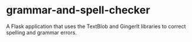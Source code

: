 # grammar-and-spell-checker
A Flask application that uses the TextBlob and GingerIt libraries to correct spelling and grammar errors.
